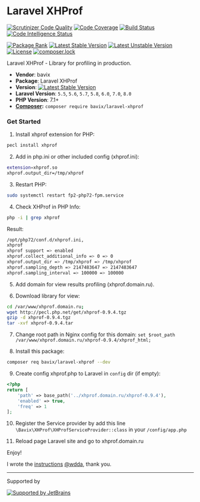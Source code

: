 # Laravel XHProf

[![Scrutinizer Code Quality](https://scrutinizer-ci.com/g/bavix/laravel-xhprof/badges/quality-score.png?b=master)](https://scrutinizer-ci.com/g/bavix/laravel-xhprof/?branch=master)
[![Code Coverage](https://scrutinizer-ci.com/g/bavix/laravel-xhprof/badges/coverage.png?b=master)](https://scrutinizer-ci.com/g/bavix/laravel-xhprof/?branch=master)
[![Build Status](https://scrutinizer-ci.com/g/bavix/laravel-xhprof/badges/build.png?b=master)](https://scrutinizer-ci.com/g/bavix/laravel-xhprof/build-status/master)
[![Code Intelligence Status](https://scrutinizer-ci.com/g/bavix/laravel-xhprof/badges/code-intelligence.svg?b=master)](https://scrutinizer-ci.com/code-intelligence)

[![Package Rank](https://phppackages.org/p/bavix/laravel-xhprof/badge/rank.svg)](https://packagist.org/packages/bavix/laravel-xhprof)
[![Latest Stable Version](https://poser.pugx.org/bavix/laravel-xhprof/v/stable)](https://packagist.org/packages/bavix/laravel-xhprof)
[![Latest Unstable Version](https://poser.pugx.org/bavix/laravel-xhprof/v/unstable)](https://packagist.org/packages/bavix/laravel-xhprof)
[![License](https://poser.pugx.org/bavix/laravel-xhprof/license)](https://packagist.org/packages/bavix/laravel-xhprof)
[![composer.lock](https://poser.pugx.org/bavix/laravel-xhprof/composerlock)](https://packagist.org/packages/bavix/laravel-xhprof)

Laravel XHProf - Library for profiling in production.

* **Vendor**: bavix
* **Package**: Laravel XHProf
* **Version**: [![Latest Stable Version](https://poser.pugx.org/bavix/laravel-xhprof/v/stable)](https://packagist.org/packages/bavix/laravel-xhprof)
* **Laravel Version**: `5.5`, `5.6`, `5.7`, `5.8`, `6.0`, `7.0`, `8.0`
* **PHP Version**: 7.1+ 
* **[Composer](https://getcomposer.org/):** `composer require bavix/laravel-xhprof`

### Get Started

1. Install xhprof extension for PHP:
```bash
pecl install xhprof
```

2. Add in php.ini or other included config (xhprof.ini):
```bash
extension=xhprof.so
xhprof.output_dir=/tmp/xhprof
```

3. Restart PHP:
```bash
sudo systemctl restart fp2-php72-fpm.service
```

4. Check XHProf in PHP Info:
```bash
php -i | grep xhprof
```

Result:

```bash
/opt/php72/conf.d/xhprof.ini,
xhprof
xhprof support => enabled
xhprof.collect_additional_info => 0 => 0
xhprof.output_dir => /tmp/xhprof => /tmp/xhprof
xhprof.sampling_depth => 2147483647 => 2147483647
xhprof.sampling_interval => 100000 => 100000

```

5. Add domain for view results profiling (xhprof.domain.ru).

6. Download library for view:

```bash
cd /var/www/xhprof.domain.ru;
wget http://pecl.php.net/get/xhprof-0.9.4.tgz
gzip -d xhprof-0.9.4.tgz
tar -xvf xhprof-0.9.4.tar
```

7. Change root path in Nginx config for this domain:
`set $root_path /var/www/xhprof.domain.ru/xhprof-0.9.4/xhprof_html;`

8. Install this package:
```bash
composer req bavix/laravel-xhprof --dev
```

9. Create config xhprof.php to Laravel in `config` dir (if empty):

```php
<?php
return [
    'path' => base_path('../xhprof.domain.ru/xhprof-0.9.4'),
    'enabled' => true,
    'freq' => 1
];
```

10. Register the Service provider by add this line `\Bavix\XHProf\XHProfServiceProvider::class` in your `/config/app.php`

11. Reload page Laravel site and go to xhprof.domain.ru

Enjoy!

I wrote the [instructions](https://github.com/bavix/laravel-xhprof/issues/9#issuecomment-703891348) [@wdda](https://github.com/wdda), thank you. 

---
Supported by

[![Supported by JetBrains](https://cdn.rawgit.com/bavix/development-through/46475b4b/jetbrains.svg)](https://www.jetbrains.com/)
